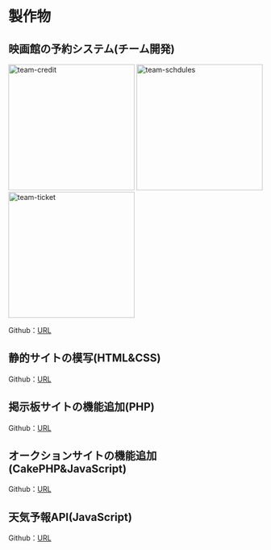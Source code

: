 
# 製作物

## 映画館の予約システム(チーム開発)
<img height="250" alt="team-credit" src="https://user-images.githubusercontent.com/71806630/118693100-b68ed400-b845-11eb-9d2a-8e15ff838b84.png">   <img height="250" alt="team-schdules" src="https://user-images.githubusercontent.com/71806630/118697996-e1c7f200-b84a-11eb-927a-902e398fd103.png"> <img height="250" alt="team-ticket" src="https://user-images.githubusercontent.com/71806630/118699000-ffe22200-b84b-11eb-99df-b3a5055545d7.png">

Github：[URL](https://github.com/labotinc/codegym-team6/tree/develop)

## 静的サイトの模写(HTML&CSS)
Github：[URL](https://github.com/hayato-nima/quelcode-html/tree/feature/html-challenge1)

## 掲示板サイトの機能追加(PHP)
Github：[URL](https://github.com/hayato-nima/quelcode-php/tree/feature/php-challenge)

## オークションサイトの機能追加(CakePHP&JavaScript)
Github：[URL](https://github.com/hayato-nima/quelcode-cakephp/tree/feature/js-challenge2)

## 天気予報API(JavaScript)
Github：[URL](https://github.com/hayato-nima/quelcode-js/tree/feature/js-challenge1)


